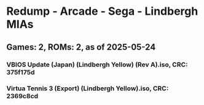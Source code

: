 # Redump - Arcade - Sega - Lindbergh MIAs
## Games: 2, ROMs: 2, as of 2025-05-24

### VBIOS Update (Japan) (Lindbergh Yellow) (Rev A).iso, CRC: 375f175d
### Virtua Tennis 3 (Export) (Lindbergh Yellow).iso, CRC: 2369c8cd
